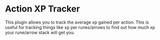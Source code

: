 # Action XP Tracker
This plugin allows you to track the average xp gained per action. This is useful for tracking things like xp per runes/arrows to find out how much xp your rune/arrow stack will get you.